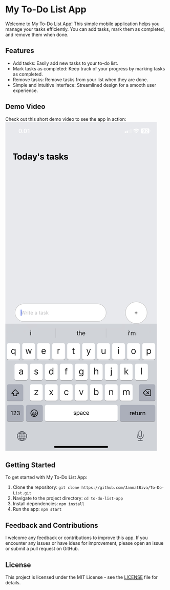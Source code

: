 # My To-Do List App

Welcome to My To-Do List App! This simple mobile application helps you manage your tasks efficiently. You can add tasks, mark them as completed, and remove them when done.

## Features

- Add tasks: Easily add new tasks to your to-do list.
- Mark tasks as completed: Keep track of your progress by marking tasks as completed.
- Remove tasks: Remove tasks from your list when they are done.
- Simple and intuitive interface: Streamlined design for a smooth user experience.

## Demo Video

Check out this short demo video to see the app in action:
[![To-Do List App Demo](assets/to%20do.jpg)](assets/to%20do%20app.mp4)


## Getting Started

To get started with My To-Do List App:

1. Clone the repository: `git clone https://github.com/JannatBiva/To-Do-List.git`
2. Navigate to the project directory: `cd to-do-list-app`
3. Install dependencies: `npm install`
4. Run the app: `npm start`

## Feedback and Contributions

I welcome any feedback or contributions to improve this app. If you encounter any issues or have ideas for improvement, please open an issue or submit a pull request on GitHub.

## License

This project is licensed under the MIT License - see the [LICENSE](LICENSE) file for details.
